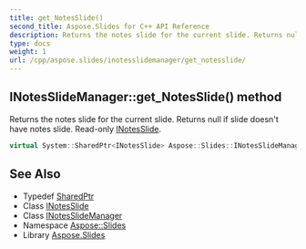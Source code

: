 ```yaml
---
title: get_NotesSlide()
second_title: Aspose.Slides for C++ API Reference
description: Returns the notes slide for the current slide. Returns null if slide doesn't have notes slide. Read-only INotesSlide.
type: docs
weight: 1
url: /cpp/aspose.slides/inotesslidemanager/get_notesslide/
---
```

## INotesSlideManager::get_NotesSlide() method


Returns the notes slide for the current slide. Returns null if slide doesn't have notes slide. Read-only [INotesSlide](../../inotesslide/).

```cpp
virtual System::SharedPtr<INotesSlide> Aspose::Slides::INotesSlideManager::get_NotesSlide()=0
```

## See Also

* Typedef [SharedPtr](../../system/sharedptr/)
* Class [INotesSlide](../inotesslide/)
* Class [INotesSlideManager](./)
* Namespace [Aspose::Slides](../)
* Library [Aspose.Slides](../../)